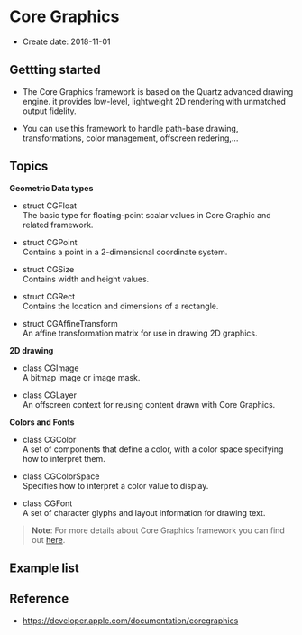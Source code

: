 # Core Graphics

* Create date: 2018-11-01

## Gettting started

* The Core Graphics framework is based on the Quartz advanced drawing engine. it provides low-level, lightweight 2D rendering with unmatched output fidelity.

* You can use this framework to handle path-base drawing, transformations, color management, offscreen redering,...

## Topics

**Geometric Data types**

* struct CGFloat \
The basic type for floating-point scalar values in Core Graphic and related framework.
    
* struct CGPoint \
Contains a point in a 2-dimensional coordinate system.
    
* struct CGSize \
Contains width and height values.
    
* struct CGRect \
Contains the location and dimensions of a rectangle.
    
* struct CGAffineTransform \
An affine transformation matrix for use in drawing 2D graphics.


**2D drawing**

* class CGImage \
A bitmap image or image mask.

* class CGLayer \
An offscreen context for reusing content drawn with Core Graphics.

**Colors and Fonts**

* class CGColor \
A set of components that define a color, with a color space specifying how to interpret them.

* class CGColorSpace \
Specifies how to interpret a color value to display.

* class CGFont \
A set of character glyphs and layout information for drawing text.

>**Note**: For more details about Core Graphics framework you can find out [here](#ref).

## Example list


## <a id="ref"></a>Reference

* https://developer.apple.com/documentation/coregraphics
